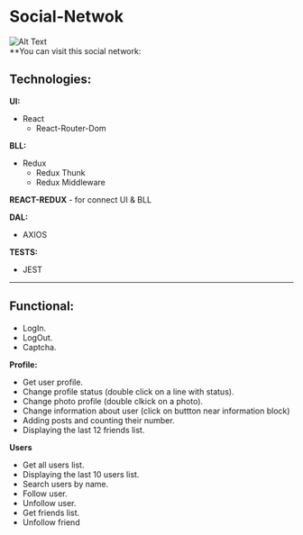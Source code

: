 # Social-Netwok

![Alt Text](https://github.com/Denis-Karpiuk/Social-Network/blob/master/src/assets/images/01.-Social-Network-React-for-gif.gif)
 <br> 
 **You can visit this social network: 

## **Technologies:**

**UI:**

- React
  - React-Router-Dom

**BLL:**

- Redux
  - Redux Thunk
  - Redux Middleware

**REACT-REDUX** - for connect UI & BLL

**DAL:**

- AXIOS

**TESTS:**

- JEST

---

## Functional:

- LogIn.
- LogOut.
- Captcha.

**Profile:**

- Get user profile.
- Change profile status (double click on a line with status).
- Change photo profile (double clkick on a photo).
- Change information about user (click on buttton near information block)
- Adding posts and counting their number.
- Displaying the last 12 friends list.

**Users**

- Get all users list.
- Displaying the last 10 users list.
- Search users by name.
- Follow user.
- Unfollow user.
- Get friends list.
- Unfollow friend
